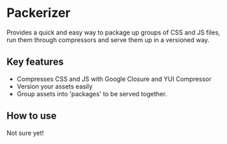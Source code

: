 # Packerizer

Provides a quick and easy way to package up groups of CSS and JS files, run them through
compressors and serve them up in a versioned way.

## Key features

- Compresses CSS and JS with Google Closure and YUI Compressor
- Version your assets easily
- Group assets into 'packages' to be served together.

## How to use

Not sure yet!